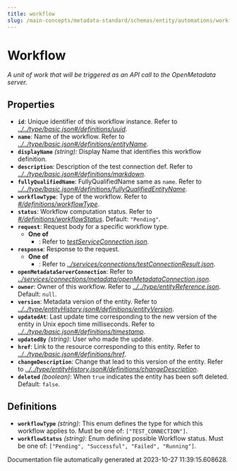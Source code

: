 ```yaml
---
title: workflow
slug: /main-concepts/metadata-standard/schemas/entity/automations/workflow
---
```


# Workflow

*A unit of work that will be triggered as an API call to the OpenMetadata server.*

## Properties

- **`id`**: Unique identifier of this workflow instance. Refer to *[../../type/basic.json#/definitions/uuid](#/../type/basic.json#/definitions/uuid)*.
- **`name`**: Name of the workflow. Refer to *[../../type/basic.json#/definitions/entityName](#/../type/basic.json#/definitions/entityName)*.
- **`displayName`** *(string)*: Display Name that identifies this workflow definition.
- **`description`**: Description of the test connection def. Refer to *[../../type/basic.json#/definitions/markdown](#/../type/basic.json#/definitions/markdown)*.
- **`fullyQualifiedName`**: FullyQualifiedName same as `name`. Refer to *[../../type/basic.json#/definitions/fullyQualifiedEntityName](#/../type/basic.json#/definitions/fullyQualifiedEntityName)*.
- **`workflowType`**: Type of the workflow. Refer to *[#/definitions/workflowType](#definitions/workflowType)*.
- **`status`**: Workflow computation status. Refer to *[#/definitions/workflowStatus](#definitions/workflowStatus)*. Default: `"Pending"`.
- **`request`**: Request body for a specific workflow type.
  - **One of**
    - : Refer to *[testServiceConnection.json](#stServiceConnection.json)*.
- **`response`**: Response to the request.
  - **One of**
    - : Refer to *[../services/connections/testConnectionResult.json](#/services/connections/testConnectionResult.json)*.
- **`openMetadataServerConnection`**: Refer to *[../services/connections/metadata/openMetadataConnection.json](#/services/connections/metadata/openMetadataConnection.json)*.
- **`owner`**: Owner of this workflow. Refer to *[../../type/entityReference.json](#/../type/entityReference.json)*. Default: `null`.
- **`version`**: Metadata version of the entity. Refer to *[../../type/entityHistory.json#/definitions/entityVersion](#/../type/entityHistory.json#/definitions/entityVersion)*.
- **`updatedAt`**: Last update time corresponding to the new version of the entity in Unix epoch time milliseconds. Refer to *[../../type/basic.json#/definitions/timestamp](#/../type/basic.json#/definitions/timestamp)*.
- **`updatedBy`** *(string)*: User who made the update.
- **`href`**: Link to the resource corresponding to this entity. Refer to *[../../type/basic.json#/definitions/href](#/../type/basic.json#/definitions/href)*.
- **`changeDescription`**: Change that lead to this version of the entity. Refer to *[../../type/entityHistory.json#/definitions/changeDescription](#/../type/entityHistory.json#/definitions/changeDescription)*.
- **`deleted`** *(boolean)*: When `true` indicates the entity has been soft deleted. Default: `false`.
## Definitions

- <a id="definitions/workflowType"></a>**`workflowType`** *(string)*: This enum defines the type for which this workflow applies to. Must be one of: `["TEST_CONNECTION"]`.
- <a id="definitions/workflowStatus"></a>**`workflowStatus`** *(string)*: Enum defining possible Workflow status. Must be one of: `["Pending", "Successful", "Failed", "Running"]`.


Documentation file automatically generated at 2023-10-27 11:39:15.608628.

